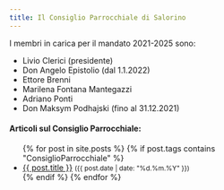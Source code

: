 ```yaml
---
title: Il Consiglio Parrocchiale di Salorino
---
```


I membri in carica per il mandato 2021-2025 sono:

- Livio Clerici (presidente)
- Don Angelo Epistolio (dal 1.1.2022)
- Ettore Brenni
- Marilena Fontana Mantegazzi
- Adriano Ponti
- Don Maksym Podhajski (fino al 31.12.2021)


<div class="notice--info">
<h4>Articoli sul Consiglio Parrocchiale:</h4>
<ul>
{% for post in site.posts %}
  {% if post.tags contains "ConsiglioParrocchiale" %}
  <li>
    <a href="{{ post.url }}">{{ post.title }}</a>
    <small>({{ post.date | date: "%d.%m.%Y"  }})</small>
  </li>
  {% endif %}
{% endfor %}
</ul>
</div>
